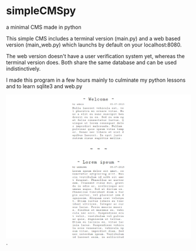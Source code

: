 # simpleCMSpy
a minimal CMS made in python

This simple CMS includes a terminal version (main.py) and a web based version (main_web.py) which launchs by default on your localhost:8080.

The web version doesn't have a user verification system yet, whereas the terminal version does. Both share the same database and can be used indistinctively.

I made this program in a few hours mainly to culminate my python lessons and to learn sqlite3 and web.py

![Alt text](/simpleCMSpy.png?raw=true).
